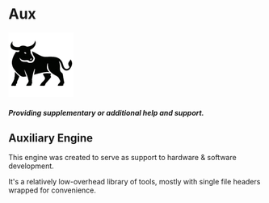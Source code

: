# Aux 

![logo](resources/logo/aux-logo-128x.png)

#### *Providing supplementary or additional help and support.*


## Auxiliary Engine
This engine was created to serve as support to hardware & software development.

It's a relatively low-overhead library of tools, mostly with single file headers wrapped for convenience.